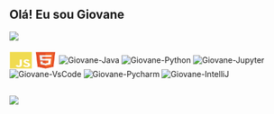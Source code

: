 ## Olá! Eu sou Giovane

<div>
  <img heigth=180 src="https://github-readme-stats.vercel.app/api/top-langs?username=0Giovane&theme=gotham&show_icons=true"/>
</div>

<div style="display: inline_block"><br>
  <img align="center" alt="Giovane-Js" height="30" width="40" src="https://raw.githubusercontent.com/devicons/devicon/master/icons/javascript/javascript-plain.svg"/>
  <img align="center" alt="Giovane-HTML" height="30" width="40" src="https://raw.githubusercontent.com/devicons/devicon/master/icons/html5/html5-original.svg"/>
  <img align="center" alt="Giovane-Java" height="30" width="40" src="https://cdn.jsdelivr.net/gh/devicons/devicon@latest/icons/java/java-original.svg"/>
  <img align="center" alt="Giovane-Python" height="30" width="40" src="https://cdn.jsdelivr.net/gh/devicons/devicon@latest/icons/python/python-original.svg"/>
  <img align="center" alt="Giovane-Jupyter" height="30" width="40" src="https://cdn.jsdelivr.net/gh/devicons/devicon@latest/icons/jupyter/jupyter-original.svg"/>
  <img align="center" alt="Giovane-VsCode" height="30" width="40" src="https://cdn.jsdelivr.net/gh/devicons/devicon@latest/icons/vscode/vscode-original.svg"/>
  <img align="center" alt="Giovane-Pycharm" height="30" width="40" src="https://cdn.jsdelivr.net/gh/devicons/devicon@latest/icons/pycharm/pycharm-original.svg"/>
  <img align="center" alt="Giovane-IntelliJ" height="30" width="40" src="https://cdn.jsdelivr.net/gh/devicons/devicon@latest/icons/intellij/intellij-original.svg"/>
</div>

##
 
<div> 
  <a href="https://www.linkedin.com/in/giovanesantos36" target="_blank"><img src="https://img.shields.io/badge/-LinkedIn-%230077B5?style=for-the-badge&logo=linkedin&logoColor=white" target="_blank"></a> 
</div>
